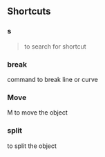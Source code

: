 ## Shortcuts
### s
> to search for shortcut

### break
command to break line or curve

### Move
M to move the object

### split
to split the object

